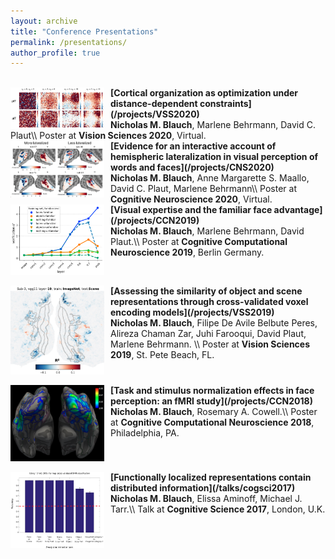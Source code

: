 ```yaml
---
layout: archive
title: "Conference Presentations"
permalink: /presentations/
author_profile: true
---
```


<br>
<img align="left" src="/images/VSS2020_pic.png" width="150" style="margin-right:10px"/> <b>[Cortical organization as optimization under distance-dependent constraints](/projects/VSS2020)</b> <br>
<b>Nicholas M. Blauch</b>, Marlene Behrmann, David C. Plaut\\
Poster at <b>Vision Sciences 2020</b>, Virtual.

<br>
<img align="left" src="/images/CNS2020_pic.png" width="150" style="margin-right:10px"/> <b>[Evidence for an interactive account of hemispheric lateralization in visual perception of words and faces](/projects/CNS2020)</b> <br>
<b>Nicholas M. Blauch</b>, Anne Margarette S. Maallo, David C. Plaut, Marlene Behrmann\\
Poster at <b>Cognitive Neuroscience 2020</b>, Virtual.

<!-- <br style="clear:both" /> -->
<br>
<img align="left" src="/images/ccn2019_pic.png" width="150" style="margin-right:10px"/> <b>[Visual expertise and the familiar face advantage](/projects/CCN2019)</b> <br>
<b>Nicholas M. Blauch</b>, Marlene Behrmann, David Plaut.\\
Poster at <b>Cognitive Computational Neuroscience 2019</b>, Berlin Germany.

<br style="clear:both" />
<br>
<img align="left" src="/images/vss2019_pic.png" width="150" style="margin-right:10px"/> <b>[Assessing the similarity of object and scene representations through cross-validated voxel encoding models](/projects/VSS2019)</b> <br>
<b>Nicholas M. Blauch</b>, Filipe De Avile Belbute Peres, Alireza Chaman Zar, Juhi Farooqui, David Plaut, Marlene Behrmann. \\
Poster at <b>Vision Sciences 2019</b>, St. Pete Beach, FL.

<br style="clear:both" />
<br>
<img align="left" src="/images/ccn2018_pic.png" width="150" style="margin-right:10px"/> <b>[Task and stimulus normalization effects in face perception: an fMRI study](/projects/CCN2018)</b> <br>
<b>Nicholas M. Blauch</b>, Rosemary A. Cowell.\\
Poster at <b>Cognitive Computational Neuroscience 2018</b>, Philadelphia, PA.

<br style="clear:both" />
<br>
<img align="left" src="/images/cogsci2017_pic.png" width="150" style="margin-right:10px"/> <b>[Functionally localized representations contain distributed information](/talks/cogsci2017)</b> <br>
<b>Nicholas M. Blauch</b>, Elissa Aminoff, Michael J. Tarr.\\
Talk at <b>Cognitive Science 2017</b>, London, U.K.
